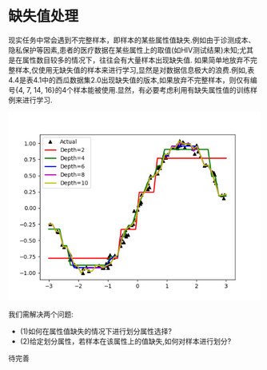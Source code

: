# 缺失值处理

现实任务中常会遇到不完整样本，即样本的某些属性值缺失.例如由于诊测成本、隐私保护等因素,患者的医疗数据在某些属性上的取值\(如HIV测试结果\)未知;尤其是在属性数目较多的情况下，往往会有大量样本出现缺失值. 如果简单地放弃不完整样本,仅使用无缺失值的样本来进行学习,显然是对数据信息极大的浪费.例如,表4.4是表4.1中的西瓜数据集2.0出现缺失值的版本,如果放弃不完整样本，则仅有编号{4, 7, 14, 16}的4个样本能被使用.显然，有必要考虑利用有缺失属性值的训练样例来进行学习.

![&#x8868;4.4](.gitbook/assets/image%20%2811%29.png)

我们需解决两个问题: 

* \(1\)如何在属性值缺失的情况下进行划分属性选择? 
* \(2\)给定划分属性，若样本在该属性上的值缺失,如何对样本进行划分?

待完善


